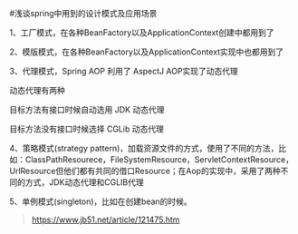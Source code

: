#浅谈spring中用到的设计模式及应用场景


1、工厂模式，在各种BeanFactory以及ApplicationContext创建中都用到了

2、模版模式，在各种BeanFactory以及ApplicationContext实现中也都用到了

3、代理模式，Spring AOP 利用了 AspectJ AOP实现了动态代理

动态代理有两种

目标方法有接口时候自动选用 JDK 动态代理

目标方法没有接口时候选择 CGLib 动态代理

4、策略模式(strategy pattern)，加载资源文件的方式，使用了不同的方法，比如：ClassPathResourece，FileSystemResource，ServletContextResource，UrlResource但他们都有共同的借口Resource；在Aop的实现中，采用了两种不同的方式，JDK动态代理和CGLIB代理

5、单例模式(singleton)，比如在创建bean的时候。

>https://www.jb51.net/article/121475.htm